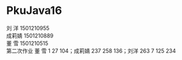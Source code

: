# PkuJava16
 刘  洋 1501210955</br>
 成莉婧 1501210889</br>
 董  雪 1501210515</br>
 第二次作业 董  雪 1 27 104；成莉婧 237 258 136；刘洋 263 7 125 234  